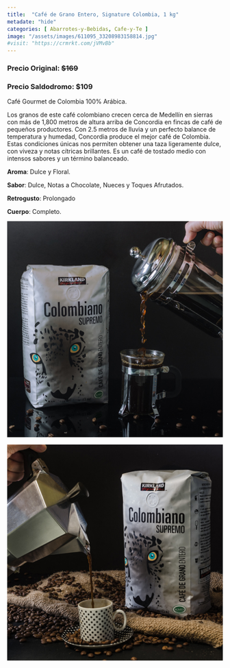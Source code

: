 ```yaml
---
title:  "Café de Grano Entero, Signature Colombia, 1 kg"
metadate: "hide"
categories: [ Abarrotes-y-Bebidas, Cafe-y-Te ]
image: "/assets/images/611095_33208983158814.jpg"
#visit: "https://crmrkt.com/jVMvBb"
---
```


### Precio Original:  ~~$169~~
### Precio Saldodromo:  $109

Café Gourmet de Colombia 100% Arábica.

Los granos de este café colombiano crecen cerca de Medellín en sierras con más de 1,800 metros de altura arriba de Concordia en fincas de café de pequeños productores. Con 2.5 metros de lluvia y un perfecto balance de temperatura y humedad, Concordia produce el mejor café de Colombia. Estas condiciones únicas nos permiten obtener una taza ligeramente dulce, con viveza y notas cítricas brillantes. Es un café de tostado medio con intensos sabores y un término balanceado. 


**Aroma**: Dulce y Floral.

**Sabor**: Dulce, Notas a Chocolate, Nueces y Toques Afrutados.

**Retrogusto**: Prolongado

**Cuerpo**: Completo.


![cafe-2](../assets/images/611095_33208983224350.jpg)

![cafe-3](../assets/images/611095_33208991809566.jpg)